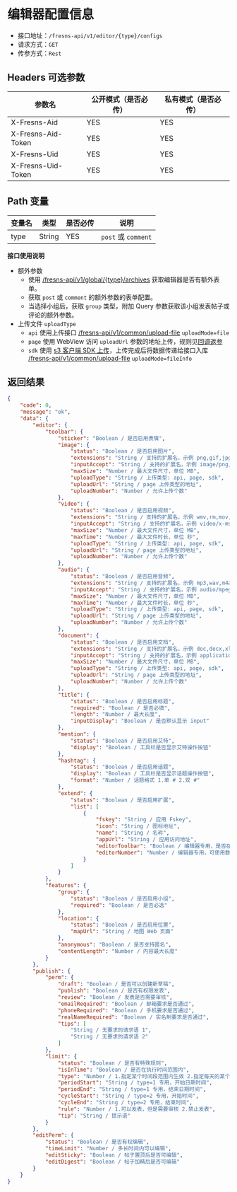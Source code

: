 # 编辑器配置信息

- 接口地址：`/fresns-api/v1/editor/{type}/configs`
- 请求方式：`GET`
- 传参方式：`Rest`

## Headers 可选参数

| 参数名 | 公开模式（是否必传） | 私有模式（是否必传） |
| --- | --- | --- |
| X-Fresns-Aid | YES | YES |
| X-Fresns-Aid-Token | YES | YES |
| X-Fresns-Uid | YES | YES |
| X-Fresns-Uid-Token | YES | YES |

## Path 变量

| 变量名 | 类型 | 是否必传 | 说明 |
| --- | --- | --- | --- |
| type | String | YES | `post` 或 `comment` |

**接口使用说明**

- 额外参数
    - 使用 [/fresns-api/v1/global/{type}/archives](../global/archives.md) 获取编辑器是否有额外表单。
    - 获取 `post` 或 `comment` 的额外参数的表单配置。
    - 当选择小组后，获取 `group` 类型，附加 Query 参数获取该小组发表帖子或评论的额外参数。
- 上传文件 `uploadType`
    - `api` 使用上传接口 [/fresns-api/v1/common/upload-file](../common/upload-file.md) `uploadMode=file`
    - `page` 使用 WebView 访问 `uploadUrl` 参数的地址上传，规则见[回调返参](../../reference/callback/index.md)
    - `sdk` 使用 [s3 客户端 SDK 上传](../global/storage-token.md)，上传完成后将数据传递给接口入库 [/fresns-api/v1/common/upload-file](../common/upload-file.md) `uploadMode=fileInfo`

## 返回结果

```json
{
    "code": 0,
    "message": "ok",
    "data": {
        "editor": {
            "toolbar": {
                "sticker": "Boolean / 是否启用表情",
                "image": {
                    "status": "Boolean / 是否启用图片",
                    "extensions": "String / 支持的扩展名，示例 png,gif,jpg,jpeg,bmp,heic",
                    "inputAccept": "String / 支持的扩展名，示例 image/png,image/gif,image/jpeg,image/jpeg,image/bmp",
                    "maxSize": "Number / 最大文件尺寸，单位 MB",
                    "uploadType": "String / 上传类型: api, page, sdk",
                    "uploadUrl": "String / page 上传类型的地址",
                    "uploadNumber": "Number / 允许上传个数"
                },
                "video": {
                    "status": "Boolean / 是否启用视频",
                    "extensions": "String / 支持的扩展名，示例 wmv,rm,mov,mpeg,mp4,3gp,flv,avi,rmvb",
                    "inputAccept": "String / 支持的扩展名，示例 video/x-ms-wmv,application/vnd.rn-realmedia,video/quicktime,video/mpeg,video/mp4,video/3gpp,video/x-flv,video/x-msvideo,application/vnd.rn-realmedia-vbr",
                    "maxSize": "Number / 最大文件尺寸，单位 MB",
                    "maxTime": "Number / 最大文件时长，单位 秒",
                    "uploadType": "String / 上传类型: api, page, sdk",
                    "uploadUrl": "String / page 上传类型的地址",
                    "uploadNumber": "Number / 允许上传个数"
                },
                "audio": {
                    "status": "Boolean / 是否启用音频",
                    "extensions": "String / 支持的扩展名，示例 mp3,wav,m4a",
                    "inputAccept": "String / 支持的扩展名，示例 audio/mpeg,audio/x-wav,audio/mp4",
                    "maxSize": "Number / 最大文件尺寸，单位 MB",
                    "maxTime": "Number / 最大文件时长，单位 秒",
                    "uploadType": "String / 上传类型: api, page, sdk",
                    "uploadUrl": "String / page 上传类型的地址",
                    "uploadNumber": "Number / 允许上传个数"
                },
                "document": {
                    "status": "Boolean / 是否启用文档",
                    "extensions": "String / 支持的扩展名，示例 doc,docx,xls,xlsx,csv,ppt,pptx,pps,ppts,pdf,txt,md,markdown,rar,zip,7z,epub,mobi",
                    "inputAccept": "String / 支持的扩展名，示例 application/msword,application/vnd.openxmlformats-officedocument.wordprocessingml.document,application/vnd.ms-excel",
                    "maxSize": "Number / 最大文件尺寸，单位 MB",
                    "uploadType": "String / 上传类型: api, page, sdk",
                    "uploadUrl": "String / page 上传类型的地址",
                    "uploadNumber": "Number / 允许上传个数"
                },
                "title": {
                    "status": "Boolean / 是否启用标题",
                    "required": "Boolean / 是否必填",
                    "length": "Number / 最大长度",
                    "inputDisplay": "Boolean / 是否默认显示 input"
                },
                "mention": {
                    "status": "Boolean / 是否启用艾特",
                    "display": "Boolean / 工具栏是否显示艾特操作按钮"
                },
                "hashtag": {
                    "status": "Boolean / 是否启用话题",
                    "display": "Boolean / 工具栏是否显示话题操作按钮",
                    "format": "Number / 话题格式 1.单 # 2.双 #"
                },
                "extend": {
                    "status": "Boolean / 是否启用扩展",
                    "list": [
                        {
                            "fskey": "String / 应用 Fskey",
                            "icon": "String / 图标地址",
                            "name": "String / 名称",
                            "appUrl": "String / 应用访问地址",
                            "editorToolbar": "Boolean / 编辑器专用，是否在 toolbar 显示",
                            "editorNumber": "Number / 编辑器专用，可使用数量",
                        }
                    ]
                }
            },
            "features": {
                "group": {
                    "status": "Boolean / 是否启用小组",
                    "required": "Boolean / 是否必选"
                },
                "location": {
                    "status": "Boolean / 是否启用位置",
                    "mapUrl": "String / 地图 Web 页面"
                },
                "anonymous": "Boolean / 是否支持匿名",
                "contentLength": "Number / 内容最大长度"
            }
        },
        "publish": {
            "perm": {
                "draft": "Boolean / 是否可以创建新草稿",
                "publish": "Boolean / 是否有权限发表",
                "review": "Boolean / 发表是否需要审核",
                "emailRequired": "Boolean / 邮箱要求是否通过",
                "phoneRequired": "Boolean / 手机要求是否通过",
                "realNameRequired": "Boolean / 实名制要求是否通过",
                "tips": [
                    "String / 无要求的请求语 1",
                    "String / 无要求的请求语 2"
                ]
            },
            "limit": {
                "status": "Boolean / 是否有特殊规则",
                "isInTime": "Boolean / 是否在执行时间范围内",
                "type": "Number / 1.指定某个时间段范围内生效 2.指定每天的某个时间段范围内循环生效",
                "periodStart": "String / type=1 专用，开始日期时间",
                "periodEnd": "String / type=1 专用，结束日期时间",
                "cycleStart": "String / type=2 专用，开始时间",
                "cycleEnd": "String / type=2 专用，结束时间",
                "rule": "Number / 1.可以发表，但是需要审核 2.禁止发表",
                "tip": "String / 提示语"
            }
        },
        "editPerm": {
            "status": "Boolean / 是否有权编辑",
            "timeLimit": "Number / 多长时间内可以编辑",
            "editSticky": "Boolean / 帖子置顶后是否可编辑",
            "editDigest": "Boolean / 帖子加精后是否可编辑"
        }
    }
}
```
